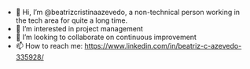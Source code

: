 - 👋 Hi, I’m @beatrizcristinaazevedo, a non-technical person working in the tech area for quite a long time.
- 👀 I’m interested in project management
- 💞️ I’m looking to collaborate on continuous improvement
- 📫 How to reach me: https://www.linkedin.com/in/beatriz-c-azevedo-335928/

<!---
beatrizcristinaazevedo/beatrizcristinaazevedo is a ✨ special ✨ repository because its `README.md` (this file) appears on your GitHub profile.
You can click the Preview link to take a look at your changes.
--->
